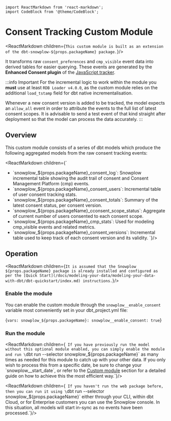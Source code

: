 ```mdx-code-block
import ReactMarkdown from 'react-markdown';
import CodeBlock from '@theme/CodeBlock';
```

# Consent Tracking Custom Module

<ReactMarkdown children={`This custom module is built as an extension of the dbt-snowplow-${props.packageName} package.`}/>

It transforms raw `consent_preferences` and `cmp_visible` event data into derived tables for easier querying. These events are generated by the **Enhanced Consent plugin** of the [JavaScript tracker](/docs/sources/trackers/web-trackers/index.md).

:::info Important
For the incremental logic to work within the module you **must** use at least `RDB Loader v4.0.0`, as the custom module relies on the additional `load_tstamp` field for dbt native incrementalisation.

Whenever a new consent version is added to be tracked, the model expects an `allow_all` event in order to attribute the events to the full list of latest consent scopes. It is advisable to send a test event of that kind straight after deployment so that the model can process the data accurately.
:::

## Overview

This custom module consists of a series of dbt models which produce the following aggregated models from the raw consent tracking events:

<ReactMarkdown children={`
- \`snowplow_${props.packageName}_consent_log\`: Snowplow incremental table showing the audit trail of consent and Consent Management Platform (cmp) events.
- \`snowplow_${props.packageName}_consent_users\`: Incremental table of user consent tracking stats.
- \`snowplow_${props.packageName}_consent_totals\`: Summary of the latest consent status, per consent version.
- \`snowplow_${props.packageName}_cconsent_scope_status\`: Aggregate of current number of users consented to each consent scope.
- \`snowplow_${props.packageName}_cmp_stats\`: Used for modeling cmp_visible events and related metrics.
- \`snowplow_${props.packageName}_consent_versions\`: Incremental table used to keep track of each consent version and its validity.
`}/>

## Operation

<ReactMarkdown children={`It is assumed that the Snowplow ${props.packageName} package is already installed and configured as per the [Quick Start](/docs/modeling-your-data/modeling-your-data-with-dbt/dbt-quickstart/index.md) instructions.`}/>

### Enable the module

You can enable the custom module through the `snowplow__enable_consent` variable most conveniently set in your dbt_project.yml file:

<CodeBlock language='yaml' title="dbt_project.yml">{`
vars:
  snowplow_${props.packageName}:
    snowplow__enable_consent: true
    `}
</CodeBlock>

###  Run the module
<ReactMarkdown children={`
If you have previously run the model without this optional module enabled, you can simply enable the module and run \`dbt run --selector snowplow_${props.packageName}\` as many times as needed for this module to catch up with your other data. If you only wish to process this from a specific date, be sure to change your \`snowplow__start_date\`, or refer to the [Custom module](/docs/modeling-your-data/modeling-your-data-with-dbt/dbt-custom-models/index.md) section for a detailed guide on how to achieve this the most efficient way.`}/>

<ReactMarkdown children={`
If you haven't run the web package before, then you can run it using \`dbt run --selector snowplow_${props.packageName}\` either through your CLI, within dbt Cloud, or for Enterprise customers you can use the Snowplow console. In this situation, all models will start in-sync as no events have been processed.`}/>
